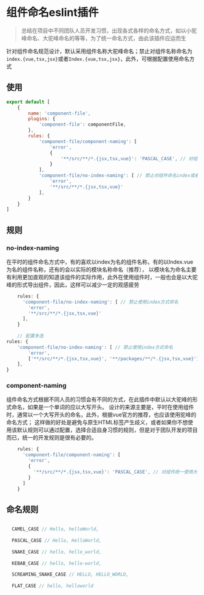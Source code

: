 # 组件命名eslint插件
> 总结在项目中不同团队人员开发习惯，出现各式各样的命名方式，如以小驼峰命名、大驼峰命名的等等，为了统一命名方式，由此该插件应运而生

针对组件命名规范设计，默认采用组件名称大驼峰命名；禁止对组件名称命名为`index.{vue,tsx,jsx}`或者`Index.{vue,tsx,jsx}`，此外，可根据配置使用命名方式
## 使用
```javascript
export default [
    {
        name: 'component-file',
        plugins: {
            'component-file': componentFile,
        },
        rules: {
            'component-file/component-naming': [
                'error',
                {
                    '**/src/**/*.{jsx,tsx,vue}': 'PASCAL_CASE', // 对组件统一使用大驼峰
                }
            ],
            'component-file/no-index-naming': [ // 禁止对组件命名index或者Index
                'error',
                '**/src/**/*.{jsx,tsx,vue}'
            ],
        }
    }
]
```
## 规则
### no-index-naming
在平时的组件命名方式中，有的喜欢以index为名的组件名称，有的以Index.vue为名的组件名称，还有的会以实际的模块名称命名（推荐），
以模块名为命名主要有利用更加直观的知道该组件的实际作用，此外在使用组件时，一般也会是以大驼峰的形式导出组件，因此，这样可以减少一定的观感疲劳
```javascript
    rules: {
      'component-file/no-index-naming': [ // 禁止使用index方式命名
        'error',
        '**/src/**/*.{jsx,tsx,vue}'
      ],
    }
    
    // 配置多选
rules: {
    'component-file/no-index-naming': [ // 禁止使用index方式命名
        'error',
        ['**/src/**/*.{jsx,tsx,vue}', '**/packages/**/*.{jsx,tsx,vue}']
    ],
}
```

### component-naming
组件命名方式根据不同人员的习惯会有不同的方式，在此插件中默认以大驼峰的形式命名，如果是一个单词的应以大写开头。
设计的来源主要是，平时在使用组件时，通常以一个大写开头的命名，此外，根据vue官方的推荐，也应该使用驼峰的命名方式；
这样做的好处是避免与原生HTML标签产生歧义，或者如果你不想使用该默认规则可以通过配置，选择合适自身习惯的规则，但是对于团队开发的项目而已，统一的开发规则是很有必要的。
```javascript
    rules: {
      'component-file/component-naming': [
        'error',
        {
          '**/src/**/*.{jsx,tsx,vue}': 'PASCAL_CASE', // 对组件统一使用大驼峰
        }
      ]
    }
```
## 命名规则
```javascript

  CAMEL_CASE // Hello, helloWorld,
  
  PASCAL_CASE // Hello, HelloWorld,
  
  SNAKE_CASE // hello, hello_world,
  
  KEBAB_CASE // hello, hello-world,
  
  SCREAMING_SNAKE_CASE // HELLO, HELLO_WORLD,
  
  FLAT_CASE // hello, helloworld
```
